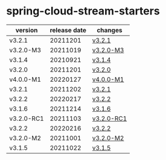 # spring-cloud-stream-starters	


|version|release date|changes|
|---|---|---|
|v3.2.1|20211201|[v3.2.1](./v3.2.1-20211201.md)|
|v3.2.0-M3|20211019|[v3.2.0-M3](./v3.2.0-M3-20211019.md)|
|v3.1.4|20210921|[v3.1.4](./v3.1.4-20210921.md)|
|v3.2.0|20211201|[v3.2.0](./v3.2.0-20211201.md)|
|v4.0.0-M1|20220127|[v4.0.0-M1](./v4.0.0-M1-20220127.md)|
|v3.2.1|20211202|[v3.2.1](./v3.2.1-20211202.md)|
|v3.2.2|20220217|[v3.2.2](./v3.2.2-20220217.md)|
|v3.1.6|20211214|[v3.1.6](./v3.1.6-20211214.md)|
|v3.2.0-RC1|20211103|[v3.2.0-RC1](./v3.2.0-RC1-20211103.md)|
|v3.2.2|20220216|[v3.2.2](./v3.2.2-20220216.md)|
|v3.2.0-M2|20211001|[v3.2.0-M2](./v3.2.0-M2-20211001.md)|
|v3.1.5|20211022|[v3.1.5](./v3.1.5-20211022.md)|
